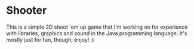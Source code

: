 Shooter
=======
This is a simple 2D shoot 'em up game that I'm working on for experience with libraries, graphics and sound in the Java programming language. It's mostly just for fun, though; enjoy! :)
